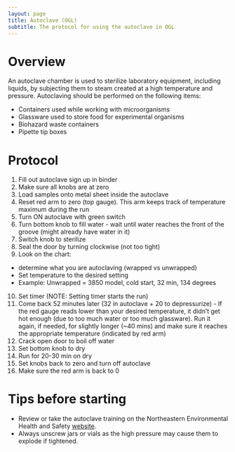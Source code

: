 ```yaml
---
layout: page
title: Autoclave (OGL)
subtitle: The protocol for using the autoclave in OGL
---
```


# Overview
An autoclave chamber is used to sterilize laboratory equipment, including liquids, by subjecting them to steam created at a high temperature and pressure. Autoclaving should be performed on the following items:
* Containers used while working with microorganisms
* Glassware used to store food for experimental organisms
* Biohazard waste containers
* Pipette tip boxes

# Protocol
1. Fill out autoclave sign up in binder
2. Make sure all knobs are at zero 
3. Load samples onto metal sheet inside the autoclave
4. Reset red arm to zero (top gauge). This arm keeps track of temperature maximum during the run
5. Turn ON autoclave with green switch
6. Turn bottom knob to fill water - wait until water reaches the front of the groove (might already have water in it)
7. Switch knob to sterilize
8. Seal the door by turning clockwise (not too tight)
9. Look on the chart: 
* determine what you are autoclaving (wrapped vs unwrapped) 
* Set temperature to the desired setting
* Example: Unwrapped = 3850 model, cold start, 32 min, 134 degrees
10. Set timer (NOTE: Setting timer starts the run)
11. Come back 52 minutes later (32 in autoclave + 20 to depressurize) - If the red gauge reads lower than your desired temperature, it didn’t get hot enough (due to too much water or too much glassware). Run it again, if needed, for slightly longer (~40 mins) and make sure it reaches the appropriate temperature (indicated by red arm)
12. Crack open door to boil off water
13. Set bottom knob to dry
14. Run for 20-30 min on dry
15. Set knobs back to zero and turn off autoclave
16. Make sure the red arm is back to 0

# Tips before starting
* Review or take the autoclave training on the Northeastern Environmental Health and Safety [website](https://www.northeastern.edu/ehs/training/online-training/#5). 
* Always unscrew jars or vials as the high pressure may cause them to explode if tightened.
